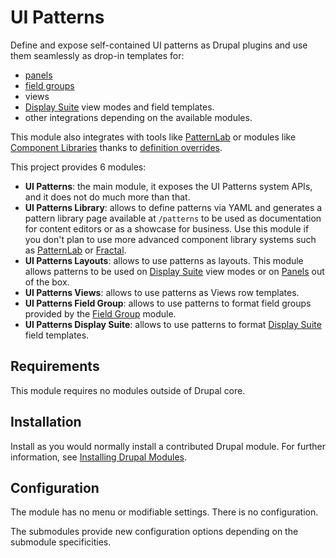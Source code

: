 # UI Patterns

Define and expose self-contained UI patterns as Drupal plugins and use them
seamlessly as drop-in templates for:
- [panels](https://www.drupal.org/project/panels)
- [field groups](https://www.drupal.org/project/field_group)
- views
- [Display Suite](https://www.drupal.org/project/ds) view modes and field
  templates.
- other integrations depending on the available modules.

This module also integrates with tools like [PatternLab](https://patternlab.io/)
or modules like [Component Libraries](https://www.drupal.org/project/components)
thanks to [definition overrides](https://www.drupal.org/docs/contributed-modules/ui-patterns/define-your-patterns#s-override-patterns-behavior).

This project provides 6 modules:
- **UI Patterns**: the main module, it exposes the UI Patterns system APIs, and
  it does not do much more than that.
- **UI Patterns Library**: allows to define patterns via YAML and generates a
  pattern library page available at `/patterns` to be used as documentation for
  content editors or as a showcase for business. Use this module if you don't
  plan to use more advanced component library systems such as
  [PatternLab](https://patternlab.io/) or [Fractal](https://fractal.build/).
- **UI Patterns Layouts**: allows to use patterns as layouts. This module allows
  patterns to be used on
  [Display Suite](https://www.drupal.org/project/ds) view modes or on
  [Panels](https://www.drupal.org/project/panels)
  out of the box.
- **UI Patterns Views**: allows to use patterns as Views row templates.
- **UI Patterns Field Group**: allows to use patterns to format field groups
  provided by the [Field Group](https://www.drupal.org/project/field_group)
  module.
- **UI Patterns Display Suite**: allows to use patterns to format
  [Display Suite](https://www.drupal.org/project/ds) field templates.


## Requirements

This module requires no modules outside of Drupal core.


## Installation

Install as you would normally install a contributed Drupal module. For further
information, see
[Installing Drupal Modules](https://www.drupal.org/docs/extending-drupal/installing-drupal-modules).


## Configuration

The module has no menu or modifiable settings. There is no configuration.

The submodules provide new configuration options depending on the submodule
specificities.
